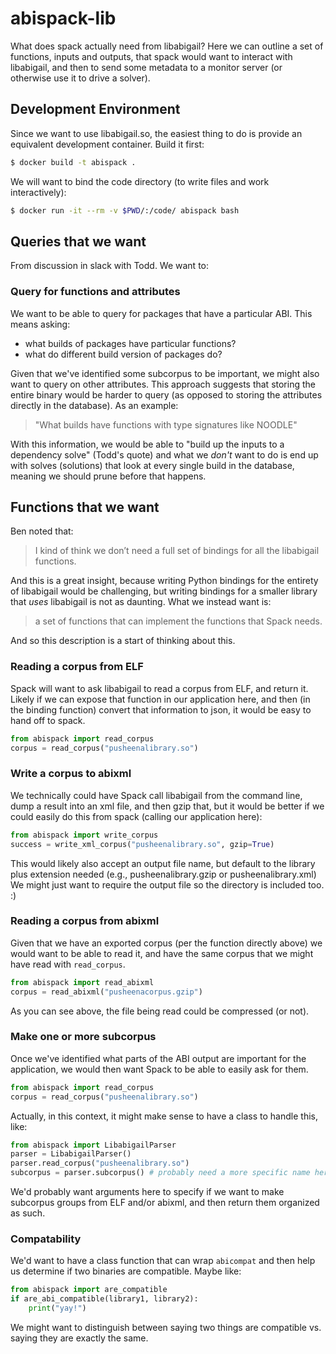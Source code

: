 # abispack-lib

What does spack actually need from libabigail? Here we can outline a set of
functions, inputs and outputs, that spack would want to interact with libabigail,
and then to send some metadata to a monitor server (or otherwise use it
to drive a solver).

## Development Environment

Since we want to use libabigail.so, the easiest thing to do is provide an
equivalent development container. Build it first:

```bash
$ docker build -t abispack .
```

We will want to bind the code directory (to write files and work interactively):

```bash
$ docker run -it --rm -v $PWD/:/code/ abispack bash
```

## Queries that we want

From discussion in slack with Todd. We want to:

### Query for functions and attributes

We want to be able to query for packages that have a particular ABI. This means asking:

 - what builds of packages have particular functions?
 - what do different build version of packages do?

Given that we've identified some subcorpus to be important, we might also want to
query on other attributes. This approach suggests that storing the entire binary
would be harder to query (as opposed to storing the attributes directly in the database).
As an example:

> "What builds have functions with type signatures like NOODLE"

With this information, we would be able to "build up the inputs to a dependency solve" (Todd's quote)
and what we _don't_ want to do is end up with solves (solutions) that look at every
single build in the database, meaning we should prune before that happens.

## Functions that we want

Ben noted that:

> I kind of think we don’t need a full set of bindings for all the libabigail functions.

And this is a great insight, because writing Python bindings for the entirety of libabigail
would be challenging, but writing bindings for a smaller library that _uses_ libabigail is not
as daunting. What we instead want is:

> a set of functions that can implement the functions that Spack needs.

And so this description is a start of thinking about this.

### Reading a corpus from ELF

Spack will want to ask libabigail to read a corpus from ELF, and return it.
Likely if we can expose that function in our application here, and then (in the binding
function) convert that information to json, it would be easy to hand off to spack.

```python
from abispack import read_corpus
corpus = read_corpus("pusheenalibrary.so")
```

### Write a corpus to abixml

We technically could have Spack call libabigail from the command line,
dump a result into an xml file, and then gzip that, but it would be better
if we could easily do this from spack (calling our application here):

```python
from abispack import write_corpus
success = write_xml_corpus("pusheenalibrary.so", gzip=True)
```

This would likely also accept an output file name, but default to the library plus extension needed (e.g., pusheenalibrary.gzip or pusheenalibrary.xml)
We might just want to require the output file so the directory is included too. :)

### Reading a corpus from abixml

Given that we have an exported corpus (per the function directly above) we would want
to be able to read it, and have the same corpus that we might have read with `read_corpus`.

```python
from abispack import read_abixml
corpus = read_abixml("pusheenacorpus.gzip")
```

As you can see above, the file being read could be compressed (or not).

### Make one or more subcorpus

Once we've identified what parts of the ABI output are important for
the application, we would then want Spack to be able to easily ask for them.

```python
from abispack import read_corpus
corpus = read_corpus("pusheenalibrary.so")
```

Actually, in this context, it might make sense to have a class to handle this,
like:

```python
from abispack import LibabigailParser
parser = LibabigailParser()
parser.read_corpus("pusheenalibrary.so")
subcorpus = parser.subcorpus() # probably need a more specific name here
```

We'd probably want arguments here to specify if we want to make subcorpus
groups from ELF and/or abixml, and then return them organized as such.

### Compatability

We'd want to have a class function that can wrap `abicompat` and then help us
determine if two binaries are compatible. Maybe like:

```python
from abispack import are_compatible
if are_abi_compatible(library1, library2):
    print("yay!")
```

We might want to distinguish between saying two things are compatible vs. saying
they are exactly the same.
